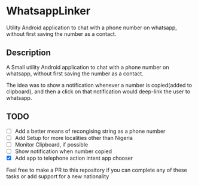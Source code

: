 # WhatsappLinker
Utility Android application to chat with a phone number on whatsapp, without first saving the number as a contact.

## Description
A Small utility Android application to chat with a phone number on whatsapp, without first saving the number as a contact.

The idea was to show a notification whenever a number is copied(added to clipboard), and then a click on that notification would deep-link the user to whatsapp.

## TODO

- [ ] Add a better means of recongising string as a phone number
- [ ] Add Setup for more localities other than Nigeria
- [ ] Monitor Clipboard, if possible
- [ ] Show notification when number copied
- [x] Add app to telephone action intent app chooser

Feel free to make a PR to this repository if you can complete any of these tasks or add support for a new nationality
